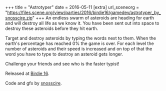 +++
title = "Astrotyper"
date = 2016-05-11
[extra]
url_sceneorg = "https://files.scene.org/view/parties/2016/birdie16/gamedev/astrotyper_by_snosscire.zip"
+++
An endless swarm of asteroids are heading for earth and will destroy all life as we
know it. You have been sent out into space to destroy these asteroids before they hit
earth.

Target and destroy asteroids by typing the words next to them. When the earth's
percentage has reached 0% the game is over. For each level the number of asteroids
and their speed is increased and on top of that the word you have to type to
destroy an asteroid gets longer.

Challenge your friends and see who is the faster typist!

Released at [Birdie 16](https://www.birdie.org/en/).

Code and gfx by [snosscire](https://github.com/snosscire/).